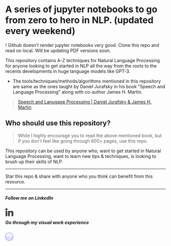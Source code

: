 # A series of jupyter notebooks to go from zero to hero in NLP. (updated every weekend)

! Github doesn't render jupyter notebooks very good. Clone this repo and read on local. Will be updating PDF versions soon.

This repository contains A-Z techniques for Natural Language Processing for anyone looking to get started in NLP all the way from the roots to the recents developments in huge language models like GPT-3.

* The tools/techniques/methods/algorithms mentioned in this repository are same as the ones taught by Daniel Jurafsky in his book "Speech and Language Processing" along with co-author James H. Martin.

> [Speech and Lanugage Processing | Daniel Jurafsky & James H. Martin](https://web.stanford.edu/~jurafsky/slp3/ed3book.pdf)


## Who should use this repository?

> While I highly encourage you to read the above mentioned book, but if you don't feel like going through 600+ pages, use this repo.

This repository can be used by anyone who, want to get started in Natural Language Processing, want to learn new tips & techniques, is looking to brush up their skills of NLP.

---

Star this repo & share with anyone who you think can benefit from this resource.

---

##### Follow me on LinkedIn 

<a href="https://www.linkedin.com/in/samacker77l/"><img src="images/linkedin.png" align="left" height="25" width="25" ></a>
<br>
##### Go through my visual work experience 

<a href="https://sourcerer.io/samacker77/"><img src="images/visual.png" align="left" height="25" width="25" ></a>
